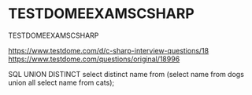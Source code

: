# TESTDOMEEXAMSCSHARP
TESTDOMEEXAMSCSHARP

https://www.testdome.com/d/c-sharp-interview-questions/18
https://www.testdome.com/questions/original/18996




SQL UNION DISTINCT
select distinct name from (select name from dogs union all select name from cats);
